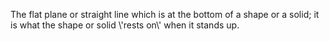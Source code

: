 The flat plane or straight line which is at the bottom of a shape or a
solid; it is what the shape or solid \\'rests on\\' when it stands up.
